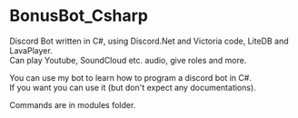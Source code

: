 # BonusBot_Csharp
Discord Bot written in C#, using Discord.Net and Victoria code, LiteDB and LavaPlayer.  
Can play Youtube, SoundCloud etc. audio, give roles and more.  

You can use my bot to learn how to program a discord bot in C#.  
If you want you can use it (but don't expect any documentations).  

Commands are in modules folder.  
